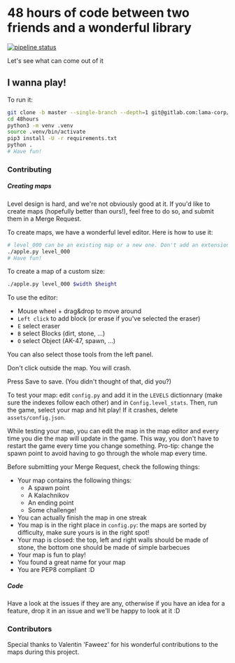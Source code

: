 # 48 hours of code between two friends and a wonderful library

[![pipeline status](https://gitlab.com/lama-corp/48hours/badges/master/pipeline.svg)](https://gitlab.com/lama-corp/48hours/commits/master)

Let's see what can come out of it

## I wanna play!

To run it:
```bash
git clone -b master --single-branch --depth=1 git@gitlab.com:lama-corp/48hours.git
cd 48hours
python3 -m venv .venv
source .venv/bin/activate
pip3 install -U -r requirements.txt
python .
# Have fun!
```

### Contributing

##### Creating maps

Level design is hard, and we're not obviously good at it. If you'd like to create maps (hopefully better than ours!),
feel free to do so, and submit them in a Merge Request.

To create maps, we have a wonderful level editor. Here is how to use it:
```bash
# level_000 can be an existing map or a new one. Don't add an extension, nor a path. It will do it automatically
./apple.py level_000
# Have fun!
```
To create a map of a custom size:
```bash
./apple.py level_000 $width $height
```

To use the editor:

* Mouse wheel + drag&drop to move around
* `Left click` to add block (or erase if you've selected the eraser)
* `E` select eraser
* `B` select Blocks (dirt, stone, ...)
* `O` select Object (AK-47, spawn, ...)

You can also select those tools from the left panel.

Don't click outside the map. You will crash.

Press Save to save. (You didn't thought of that, did you?)

To test your map: edit `config.py` and add it in the `LEVELS` dictionnary (make sure the indexes follow each other) and
in `Config.level_stats`. Then, run the game, select your map and hit play! If it crashes, delete `assets/config.json`.

While testing your map, you can edit the map in the map editor and every time you die the map will update in the game.
This way, you don't have to restart the game every time you change something. Pro-tip: change the spawn point to avoid
having to go through the whole map every time.

Before submitting your Merge Request, check the following things:

* Your map contains the following things:
  * A spawn point
  * A Kalachnikov
  * An ending point
  * Some challenge!
* You can actually finish the map in one streak
* You map is in the right place in `config.py`: the maps are sorted by difficulty, make sure yours is in the right spot!
* Your map is closed: the top, left and right walls should be made of stone, the bottom one should be made of simple barbecues
* Your map is fun to play!
* You found a great name for your map
* You are PEP8 compliant :D

##### Code

Have a look at the issues if they are any, otherwise if you have an idea for a feature, drop it in an issue and we'll be
happy to look at it :D

### Contributors

Special thanks to Valentin 'Faweez' for his wonderful contributions to the maps during this project.
